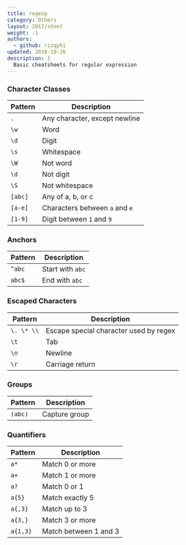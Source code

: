```yaml
---
title: regexp
category: Others
layout: 2017/sheet
weight: -1
authors:
  - github: rizqyhi
updated: 2018-10-26
description: |
  Basic cheatsheets for regular expression
---
```


### Character Classes

| Pattern | Description |
| ---     | --- |
| `.`     | Any character, except newline |
| `\w`    | Word |
| `\d`    | Digit |
| `\s`    | Whitespace |
| `\W`    | Not word |
| `\d`    | Not digit |
| `\S`    | Not whitespace |
| `[abc]` | Any of a, b, or c |
| `[a-e]` | Characters between `a` and `e` |
| `[1-9]` | Digit between `1` and `9` |

### Anchors

| Pattern | Description |
| ---     | --- |
| `^abc` | Start with `abc` |
| `abc$` | End with `abc` |

### Escaped Characters

| Pattern | Description |
| ---        | --- |
| `\. \* \\` | Escape special character used by regex |
| `\t`       | Tab |
| `\n`       | Newline |
| `\r`       | Carriage return |

### Groups

| Pattern | Description |
| ---     | --- |
| `(abc)` | Capture group |

### Quantifiers

| Pattern  | Description |
| ---      | --- |
| `a*`     | Match 0 or more |
| `a+`     | Match 1 or more |
| `a?`     | Match 0 or 1 |
| `a{5}`   | Match exactly 5 |
| `a{,3}`  | Match up to 3 |
| `a{3,}`  | Match 3 or more |
| `a{1,3}` | Match between 1 and 3 |
